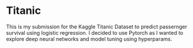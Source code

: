 # Titanic

This is my submission for the Kaggle Titanic Dataset to predict passernger survival using logistic regression. I decided to use Pytorch as I wanted to explore deep neural networks and model tuning using hyperparams.
